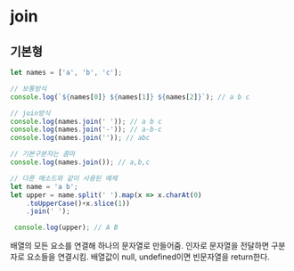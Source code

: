 join
====

## 기본형
```javascript   
let names = ['a', 'b', 'c'];

// 보통방식
console.log(`${names[0]} ${names[1]} ${names[2]}`); // a b c

// join방식
console.log(names.join(' ')); // a b c
console.log(names.join('-')); // a-b-c
console.log(names.join('')); // abc

// 기본구분자는 콤마
console.log(names.join()); // a,b,c

// 다른 메소드와 같이 사용된 예제
let name = 'a b';
let upper = name.split(' ').map(x => x.charAt(0)
    .toUpperCase()+x.slice(1))
    .join(' ');

 console.log(upper); // A B
```
배열의 모든 요소를 연결해 하나의 문자열로 만들어줌. 인자로 문자열을 전달하면 구분자로 요소들을 연결시킴. 배열값이 null, undefined이면 빈문자열을 return한다.